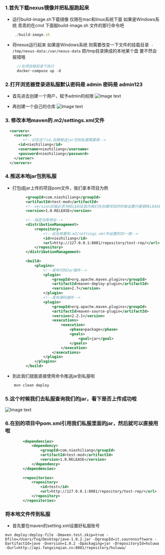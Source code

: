### 1.首先下载nexus镜像并把私服跑起来

- 运行build-image.sh下载镜像 仅限在mac和linux系统下面   如果是Windows系统  乖乖的在cmd 下面敲build-image.sh 文件的那行命令吧

    ```js
     ./build-image.sh
    ```

- 将nexus运行起来 如果是Windows系统 则需要改变一下文件的挂载目录` - /tmp/nexus-data:/var/nexus-data` 把/tmp目录换成的本地某个盘 要不然会报错哦

    ```js
      //在项目根目录下执行
      docker-compose up -d
    ```

### 2.打开浏览器登录进私服默认密码是 admin 密码是 admin123

- 首先进去创建一个用户，赋予admin的权限
![Image text](https://github.com/niezhiliang/maven-nexus-docker/blob/master/imgs/1.png)
   
- 再创建一个自己的仓库
![Image text](https://github.com/niezhiliang/maven-nexus-docker/blob/master/imgs/2.gif)
   
### 3. 修改本地maven的.m2/settings.xml文件
```xml
  <servers>
    <server>
        <!--记住这个id,后期推送jar包到私服需要用-->
      <id>niezhiliang</id>
      <username>niezhiliang</username>
      <password>niezhiliang</password>
    </server>
  </servers>
```

### 4.推送本地jar包到私服

- 打包成jar上传的项目pom文件，我们拿本项目为例

    ```xml
          <groupId>com.niezhiliang</groupId>
          <artifactId>test-mod</artifactId>
          <!--version后缀必须为RELEASE因为我们在创建项目的时候设置只接受RELEASE-->
          <version>1.0.RELEASE</version>
      
          <!--指定仓库地址-->
          <distributionManagement>
              <repository>
                  <!--此名称要和.m2/settings.xml中设置的ID一致-->
                  <id>niezhiliang</id>
                  <url>http://127.0.0.1:8081/repository/test-rep/</url>
              </repository>
          </distributionManagement>
      
          <build>
              <plugins>
                  <!--发布代码Jar插件-->
                  <plugin>
                      <groupId>org.apache.maven.plugins</groupId>
                      <artifactId>maven-deploy-plugin</artifactId>
                      <version>2.7</version>
                  </plugin>
                  <!--发布源码插件-->
                  <plugin>
                      <groupId>org.apache.maven.plugins</groupId>
                      <artifactId>maven-source-plugin</artifactId>
                      <version>2.2.1</version>
                      <executions>
                          <execution>
                              <phase>package</phase>
                              <goals>
                                  <goal>jar</goal>
                              </goals>
                          </execution>
                      </executions>
                  </plugin>
              </plugins>
          </build>
    ```
    
    
- 到此我们就能直接使用命令推送jar到私服啦

```js
    mvn clean deploy
```

### 5.这个时候我们去私服查询我们的jar，看下是否上传成功啦
![Image text](https://github.com/niezhiliang/maven-nexus-docker/blob/master/imgs/3.png)



### 6.在别的项目中pom.xml引用我们私服里面的jar，然后就可以直接用啦

```xml
        <dependencies>
            <dependency>
                <groupId>com.niezhiliang</groupId>
                <artifactId>test-mod</artifactId>
                <version>1.0.RELEASE</version>
            </dependency>
        </dependencies>
    
        <repositories>
            <repository>
                <id>test</id>
                <url>http://127.0.0.1:8081/repository/test-rep/</url>
            </repository>
        </repositories>
```

### 将本地文件传到私服

- 首先要在maven的setting.xml设置好私服账号

```
mvn deploy:deploy-file -Dmaven.test.skip=true -Dfile=/Users/fxq/Desktop/jave-1.0.2.jar -DgroupId=it.sauronsoftware -DartifactId=jave -Dversion=1.0.2 -Dpackaging=jar -DrepositoryId=huluwa -Durl=http://api.fangxinqian.cn:8081/repository/huluwa/
```


